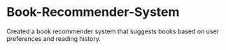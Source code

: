 # Book-Recommender-System
Created a book recommender system that suggests books based on user preferences and reading history.
